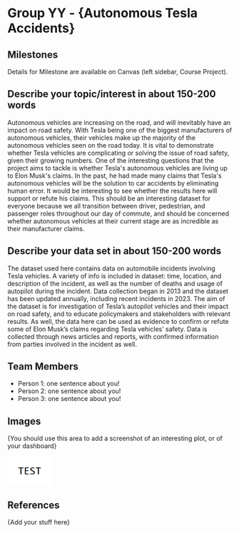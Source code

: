 # Group YY - {Autonomous Tesla Accidents}

## Milestones

Details for Milestone are available on Canvas (left sidebar, Course Project).

## Describe your topic/interest in about 150-200 words

Autonomous vehicles are increasing on the road, and will inevitably have an impact on road safety. With Tesla being one of the biggest manufacturers of autonomous vehicles, their vehicles make up the majority of the autonomous vehicles seen on the road today. It is vital to demonstrate whether Tesla vehicles are complicating or solving the issue of road safety, given their growing numbers. One of the interesting questions that the project aims to tackle is whether Tesla's autonomous vehicles are living up to Elon Musk's claims. In the past, he had made many claims that Tesla's autonomous vehicles will be the solution to car accidents by eliminating human error. It would be interesting to see whether the results here will support or refute his claims. This should be an interesting dataset for everyone because we all transition between driver, pedestrian, and passenger roles throughout our day of commute, and should be concerned whether autonomous vehicles at their current stage are as incredible as their manufacturer claims.

## Describe your data set in about 150-200 words

The dataset used here contains data on automobile incidents involving Tesla vehicles. A variety of info is included in dataset: time, location, and description of the incident, as well as the number of deaths and usage of autopilot during the incident. Data collection began in 2013 and the dataset has been updated annually, including recent incidents in 2023. The aim of the dataset is for investigation of Tesla’s autopilot vehicles and their impact on road safety, and to educate policymakers and stakeholders with relevant results. As well, the data here can be used as evidence to confirm or refute some of Elon Musk’s claims regarding Tesla vehicles’ safety. Data is collected through news articles and reports, with confirmed information from parties involved in the incident as well.

## Team Members

- Person 1: one sentence about you!
- Person 2: one sentence about you!
- Person 3: one sentence about you!

## Images

{You should use this area to add a screenshot of an interesting plot, or of your dashboard}

<img src ="images/test.png" width="100px">

## References

{Add your stuff here}



